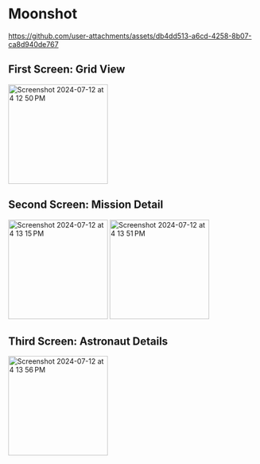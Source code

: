 # Moonshot


https://github.com/user-attachments/assets/db4dd513-a6cd-4258-8b07-ca8d940de767

## First Screen: Grid View
<img width="200" alt="Screenshot 2024-07-12 at 4 12 50 PM" src="https://github.com/user-attachments/assets/4f1c5692-e3df-41a7-a279-d9e479640a61">

## Second Screen: Mission Detail
<img width="200" alt="Screenshot 2024-07-12 at 4 13 15 PM" src="https://github.com/user-attachments/assets/511af6b0-678e-4a42-a309-7a47ddde8c62">
<img width="200" alt="Screenshot 2024-07-12 at 4 13 51 PM" src="https://github.com/user-attachments/assets/20229257-1ce3-462f-af1c-881f53e4d782">

## Third Screen: Astronaut Details
<img width="200" alt="Screenshot 2024-07-12 at 4 13 56 PM" src="https://github.com/user-attachments/assets/1c73958c-ae44-422a-8063-2ee3592ba3ce">




